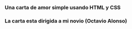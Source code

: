 ### Una carta de amor simple usando HTML y CSS

### La carta esta dirigida a mi novio (Octavio Alonso) 
